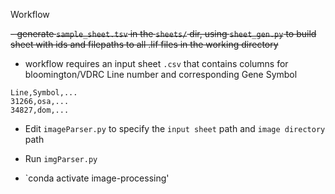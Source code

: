 Workflow


~~- generate `sample_sheet.tsv` in the `sheets/` dir, using `sheet_gen.py` to build sheet with ids and filepaths to all .lif files in the working directory~~
- workflow requires an input sheet `.csv` that contains columns for bloomington/VDRC Line number and corresponding Gene Symbol
```
Line,Symbol,...
31266,osa,...
34827,dom,...
```
- Edit `imageParser.py` to specify the `input sheet` path and `image directory` path
- Run `imgParser.py` 

- `conda activate image-processing'
